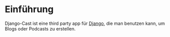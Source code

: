 # Einführung

Django-Cast ist eine third party app für [Django](https://www.djangoproject.com/), die man benutzen kann, um Blogs oder Podcasts zu erstellen.

